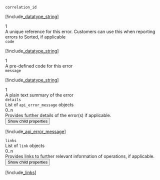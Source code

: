 
<div class="property">
    <div class="name"><code>correlation_id</code></div>
    <div class="type">

[!include[_datatype_string](_datatype_string.md)]
</div>
    <div class="occurs">1</div>
    <div class="description">A unique reference for this error. Customers can use this when reporting errors to Sorted, if applicable	</div>
</div>
<div class="property">
    <div class="name"><code>code</code></div>
    <div class="type">

[!include[_datatype_string](_datatype_string.md)]
</div>
    <div class="occurs">1</div>
    <div class="description">A pre-defined code for this error</div>
</div>
<div class="property">
    <div class="name"><code>message</code></div>
    <div class="type">

[!include[_datatype_string](_datatype_string.md)]
</div>
    <div class="occurs">1</div>
    <div class="description">A plain text summary of the error</div>
</div>
<div class="property">
    <div class="name"><code>details</code></div>
    <div class="type">List of <code>api_error_message</code> objects</div>
    <div class="occurs">0..n</div>
    <div class="description">Provides further details of the error(s) if applicable.</div>
    <div class="dropdown"> 
        <button onclick="dropFunction(this)">Show child properties</button>
        <div class="dropdown-content">

[!include[_api_error_message](_api_error_message.md)]
</div>
    </div>            
</div>
<div class="property">
    <div class="name"><code>links</code></div>
    <div class="type">List of <code>link</code> objects</div>
    <div class="occurs">0..n</div>
    <div class="description">Provides links to further relevant information of operations, if applicable.</div>
    <div class="dropdown"> 
        <button onclick="dropFunction(this)">Show child properties</button>
        <div class="dropdown-content">

[!include[_links](_links.md)]
</div>
    </div>            
</div>                                
